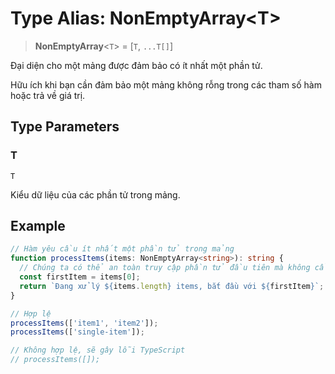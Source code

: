 # Type Alias: NonEmptyArray\<T\>

> **NonEmptyArray**\<`T`\> = \[`T`, `...T[]`\]

Đại diện cho một mảng được đảm bảo có ít nhất một phần tử.

Hữu ích khi bạn cần đảm bảo một mảng không rỗng trong các tham số hàm hoặc trả về giá trị.

## Type Parameters

### T

`T`

Kiểu dữ liệu của các phần tử trong mảng.

## Example

```typescript
// Hàm yêu cầu ít nhất một phần tử trong mảng
function processItems(items: NonEmptyArray<string>): string {
  // Chúng ta có thể an toàn truy cập phần tử đầu tiên mà không cần kiểm tra mảng rỗng
  const firstItem = items[0];
  return `Đang xử lý ${items.length} items, bắt đầu với ${firstItem}`;
}

// Hợp lệ
processItems(['item1', 'item2']);
processItems(['single-item']);

// Không hợp lệ, sẽ gây lỗi TypeScript
// processItems([]);
```

